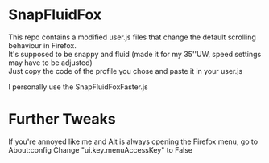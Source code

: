 # SnapFluidFox

This repo contains a modified user.js files that change the default scrolling behaviour in Firefox.<br>
It's supposed to be snappy and fluid (made it for my 35''UW, speed settings may have to be adjusted)<br>
Just copy the code of the profile you chose and paste it in your user.js

I personally use the SnapFluidFoxFaster.js

# Further Tweaks

If you're annoyed like me and Alt is always opening the Firefox menu, go to About:config
Change "ui.key.menuAccessKey" to False
